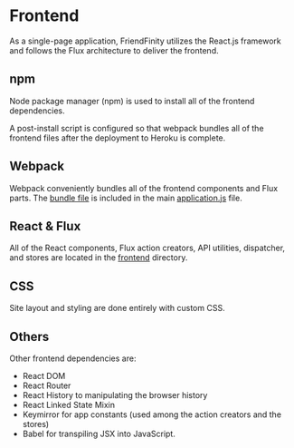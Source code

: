 # Frontend

As a single-page application, FriendFinity utilizes the React.js framework and follows the Flux architecture to deliver the frontend.

## npm

Node package manager (npm) is used to install all of the frontend dependencies.

A post-install script is configured so that webpack bundles all of the frontend files after the deployment to Heroku is complete.

## Webpack

Webpack conveniently bundles all of the frontend components and Flux parts. The [bundle file](/app/assets/javascripts) is included in the main [application.js](/app/assets/javascripts/application.js) file.

## React & Flux

All of the React components, Flux action creators, API utilities, dispatcher, and stores are located in the [frontend](../frontend) directory.

## CSS

Site layout and styling are done entirely with custom CSS.

## Others

Other frontend dependencies are:

- React DOM
- React Router
- React History to manipulating the browser history
- React Linked State Mixin
- Keymirror for app constants (used among the action creators and the stores)
- Babel for transpiling JSX into JavaScript.
